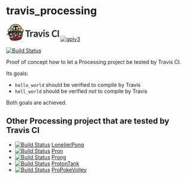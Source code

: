 # travis_processing

[![Travis CI logo](TravisCI.png)](https://travis-ci.org)
[![gplv3](http://www.gnu.org/graphics/gplv3-88x31.png)](http://www.gnu.org/licenses/gpl.html)

[![Build Status](https://travis-ci.org/richelbilderbeek/travis_processing.svg?branch=master)](https://travis-ci.org/richelbilderbeek/travis_processing)

Proof of concept how to let a Processing project be tested by Travis CI.

Its goals:
  * `hello_world` should be verified to compile by Travis
  * `hell_world` should be verified *not* to compile by Travis

Both goals are achieved.

## Other Processing project that are tested by Travis CI

 * [![Build Status](https://travis-ci.org/richelbilderbeek/LonelierPong.svg?branch=master)](https://travis-ci.org/richelbilderbeek/LonelierPong) [LonelierPong](https://github.com/richelbilderbeek/LonelierPong)
 * [![Build Status](https://travis-ci.org/richelbilderbeek/Pron.svg?branch=master)](https://travis-ci.org/richelbilderbeek/Pron) [Pron](https://github.com/richelbilderbeek/Pron)
 * [![Build Status](https://travis-ci.org/richelbilderbeek/Prong.svg?branch=master)](https://travis-ci.org/richelbilderbeek/Prong) [Prong](https://github.com/richelbilderbeek/Prong)
 * [![Build Status](https://travis-ci.org/richelbilderbeek/ProtonTank.svg?branch=master)](https://travis-ci.org/richelbilderbeek/ProtonTank) [ProtonTank](https://github.com/richelbilderbeek/ProtonTank)
 * [![Build Status](https://travis-ci.org/richelbilderbeek/ProPokeVolley.svg?branch=master)](https://travis-ci.org/richelbilderbeek/ProPokeVolley) [ProPokeVolley](https://github.com/richelbilderbeek/ProPokeVolley)
